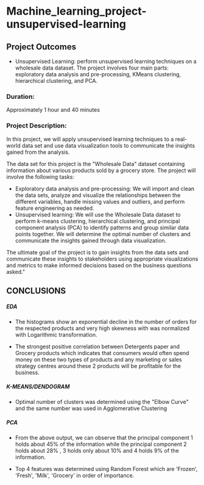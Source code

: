 # Machine_learning_project-unsupervised-learning

## Project Outcomes
- Unsupervised Learning: perform unsupervised learning techniques on a wholesale data dataset. The project involves four main parts: exploratory data analysis and pre-processing, KMeans clustering, hierarchical clustering, and PCA.
### Duration:
Approximately 1 hour and 40 minutes
### Project Description:
In this project, we will apply unsupervised learning techniques to a real-world data set and use data visualization tools to communicate the insights gained from the analysis.

The data set for this project is the "Wholesale Data" dataset containing information about various products sold by a grocery store.
The project will involve the following tasks:

-	Exploratory data analysis and pre-processing: We will import and clean the data sets, analyze and visualize the relationships between the different variables, handle missing values and outliers, and perform feature engineering as needed.
-	Unsupervised learning: We will use the Wholesale Data dataset to perform k-means clustering, hierarchical clustering, and principal component analysis (PCA) to identify patterns and group similar data points together. We will determine the optimal number of clusters and communicate the insights gained through data visualization.

The ultimate goal of the project is to gain insights from the data sets and communicate these insights to stakeholders using appropriate visualizations and metrics to make informed decisions based on the business questions asked."

## CONCLUSIONS
##### EDA
* The histograms show an exponential decline in the number of orders for the respected products and very high skewness with was normalized with Logarithmic transformation.

* The strongest positive correlation between Detergents paper and Grocery products which indicates that consumers would often spend money on these two types of products and any marketing or sales strategy centres around these 2 products will be profitable for the business. 

##### K-MEANS/DENDOGRAM 
* Optimal number of clusters was determined using the "Elbow Curve" and the same number was used in Agglomerative Clustering

##### PCA
* From the above output, we can observe that the principal component 1 holds about 45% of the information while the principal component 2 holds about 28% , 3 holds only about 10% and 4 holds 9% of the information.

* Top 4 features was determined using Random Forest which are 'Frozen', 'Fresh', 'Milk', 'Grocery' in order of importance.
